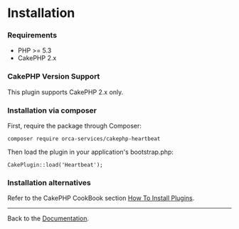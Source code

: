 Installation
============

### Requirements

- PHP >= 5.3
- CakePHP 2.x

### CakePHP Version Support

This plugin supports CakePHP 2.x only.

### Installation via composer

First, require the package through Composer:

````
composer require orca-services/cakephp-heartbeat
````

Then load the plugin in your application's bootstrap.php:

````
CakePlugin::load('Heartbeat');
````

### Installation alternatives

Refer to the CakePHP CookBook section
[How To Install Plugins](http://book.cakephp.org/2.0/en/plugins/how-to-install-plugins.html).

---

Back to the [Documentation](Home.md).